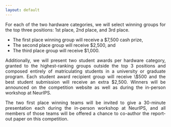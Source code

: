 ```yaml
---
layout: default
---
```




<p style='text-align: justify;'>
 For each of the two hardware categories, we will select winning groups for the top three positions: 1st place, 2nd place, and 3rd place.</p>

- The first place winning group will receive a \$7,500 cash prize,
- The second  place group will receive \$2,500, and
- The third place group will receive \$1,000.

<p style='text-align: justify;'>Additionally, we will present two student awards per hardware category, granted to the highest-ranking groups outside the top 3 positions and composed entirely of matriculating students in a university or graduate program. Each student award recipient group will receive \$500 and the best student submission will receive an extra $2,500. Winners will be announced on the competition website as well as during the in-person workshop at NeurIPS.</p>

<p style='text-align: justify;'>The two first place winning teams will be invited to give a 30-minute presentation each during the in-person workshop at NeurIPS, and all members of those teams will be offered a chance to co-author the report-out paper on this competition.</p>
